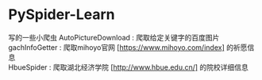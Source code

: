 # PySpider-Learn
写的一些小爬虫
AutoPictureDownload : 爬取给定关键字的百度图片<br/>
gachInfoGetter : 爬取mihoyo官网 [https://www.mihoyo.com/index] 的祈愿信息<br/>
HbueSpider : 爬取湖北经济学院 [http://www.hbue.edu.cn/] 的院校详细信息<br/>